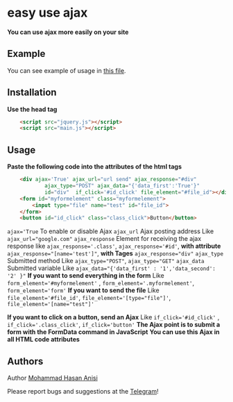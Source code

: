 easy use ajax
==================
**You can use ajax more easily on your site**

Example
-----------
You can see example of usage in [this file](https://github.com/mohammadhasananisi/easy-use-ajax/blob/master/example.html).


Installation
---------------
**Use the head tag**

```html
    <script src="jquery.js"></script>
    <script src="main.js"></script>
```
Usage
-----------------
**Paste the following code into the attributes of the html tags**

```html
    <div ajax='True' ajax_url="url send" ajax_response="#div" 
            ajax_type="POST" ajax_data="{'data_first':'True'}"
            id="div"  if_click='#id_click' file_element="#file_id"></div>
    <form id="myformelement" class="myformelement">
        <input type="file" name="test" id="file_id">
    </form>
    <button id="id_click" class="class_click">Button</button>
```

`ajax='True` To enable or disable Ajax‍‍
`ajax_url` Ajax posting address‍‍ Like `ajax_url="google.com"`
`ajax_response` Element for receiving the ajax response like `ajax_response='.class'`, `ajax_response='#id'`, **with attribute** `ajax_response="[name='test']"`, **with Tages** `ajax_response="div"`
`ajax_type` Submitted method Like `ajax_type="POST"`, `ajax_type="GET"`
`ajax_data` Submitted variable Like `ajax_data="{'data_first' : '1','data_second': '2' }"`
**If you want to send everything in the form** Like `form_element='#myformelement'` , `form_element='.myformelement'`, `form_element='form'`
**If you want to send the file** Like `file_element='#file_id'`, `file_element='[type="file"]'`, `file_element='[name="test"]'`

**If you want to click on a button, send an Ajax** Like `if_click='#id_click'` , `if_click='.class_click'`, `if_click='button'`
**The Ajax point is to submit a form with the FormData command in JavaScript**
**You can use this Ajax in all HTML code attributes**



Authors
--------
Author [Mohammad Hasan Anisi](mohammadhasananisiqom@gmail.com)

Please report bugs and suggestions at the [Telegram](https://t.me/mohammadhasananisi)!

